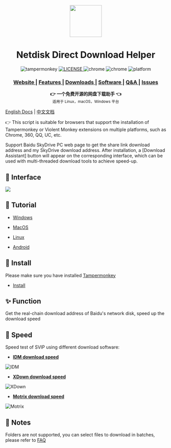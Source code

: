 <p align="center">
  <a href="https://www.baiduyun.wiki">
    <img width="100" height="100" src="https://www.baiduyun.wiki/logo.png">
  </a>
</p>

<h1 align="center">Netdisk Direct Download Helper</h1>

<p align="center">
  <img src="https://img.shields.io/badge/TamperMonkey-v4.13-brightgreen.svg" alt="tampermonkey">
  <a href="LICENSE">
    <img src="https://img.shields.io/badge/license-AGPLv3.0-lightgrey.svg" alt="LICENSE">
  </a>
  <img src="https://img.shields.io/badge/Chrome-≥76.0-brightgreen.svg" alt="chrome">
  <img src="https://img.shields.io/badge/Edge-≥88.0-brightgreen.svg" alt="chrome">
  <img src="https://img.shields.io/badge/Platform-Windows%20%7C%20Mac%20%7C%20Linux-blue.svg" alt="platform">
</p>

<div align="center">
  <h3>
    <a href="https://www.baiduyun.wiki">
      Website
    </a>
    <span> | </span>
    <a href="https://www.baiduyun.wiki/install.html">
      Features
    </a>
    <span> | </span>
    <a href="https://www.baiduyun.wiki/panlinker.user.js">
      Downloads
    </a>
    <span> | </span>
    <a href="https://www.baiduyun.wiki/download.html">
      Software
    </a>
    <span> | </span>
    <a href="https://www.baiduyun.wiki/zh-cn/question.html">
      Q&A
    </a>
    <span> | </span>
    <a href="https://github.com/syhyz1990/baiduyun/issues">
      Issues
    </a>
  </h3>
</div>

<div align="center">
  <strong>👉 一个免费开源的网盘下载助手 👈</strong><br>
  <sub>适用于 Linux，macOS，Windows 平台</sub>
</div>

[English Docs](README_EN.md) | [中文文档](README.md)

👉 This script is suitable for browsers that support the installation of Tampermonkey or Violent Monkey extensions on multiple platforms, such as Chrome, 360, QQ, UC, etc.

Support Baidu SkyDrive PC web page to get the share link download address and my SkyDrive download address. After installation, a [Download Assistant] button will appear on the corresponding interface, which can be used with multi-threaded download tools to achieve speed-up.

## 🎨 Interface

![](https://i.loli.net/2020/08/18/gHYE8da6XKRJAIj.png)

## 📖 Tutorial

- [Windows](https://www.baiduyun.wiki/zh-cn/windows/)

- [MacOS](https://www.baiduyun.wiki/zh-cn/mac/)

- [Linux](https://www.baiduyun.wiki/zh-cn/linux/)

- [Android](https://www.baiduyun.wiki/zh-cn/android/)

## 💽 Install

Please make sure you have installed [Tampermonkey](http://pan.baiduyun.wiki/down)

- [Install](https://www.baiduyun.wiki/install.html)

## ✨ Function

Get the real-chain download address of Baidu's network disk, speed up the download speed

## 🚀 Speed

Speed test of SVIP using different download software:

- **[IDM download speed](http://pan.baiduyun.wiki/down)**

![IDM](https://i.loli.net/2020/10/07/PDeTtzvUNXEcdwB.gif)

- **[XDown download speed](http://pan.baiduyun.wiki/down)**

![XDown](https://i.loli.net/2020/10/07/jOoC17iVQ8ef3X4.gif)

- **[Motrix download speed](http://pan.baiduyun.wiki/down)**

![Motrix](https://i.loli.net/2020/10/07/KEqvPQeC7YDVTs6.gif)

## 👻 Notes

Folders are not supported, you can select files to download in batches, please refer to [FAQ](https://www.baiduyun.wiki/zh-cn/question.html)
